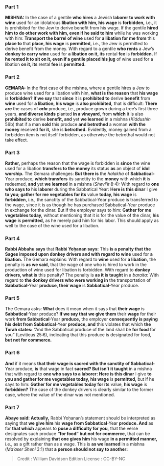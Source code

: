 
### Part 1
<strong>MISHNA:</strong> In the case of a gentile <b>who hires</b> a Jewish <b>laborer to work with wine</b> used for an idolatrous <b>libation with him, his wage</b> is <b>forbidden,</b> i.e., it is prohibited for the Jew to derive benefit from his wage. If the gentile <b>hired him to do other work with him, even if he said to him</b> while he was working with him: <b>Transport the barrel of wine</b> used for <b>a libation for me from</b> this <b>place to</b> that <b>place, his wage</b> is <b>permitted,</b> i.e., the Jew is permitted to derive benefit from the money. With regard to a gentile <b>who rents</b> a Jew’s <b>donkey to carry wine</b> used for <b>a libation on it, its</b> rental <b>fee</b> is <b>forbidden.</b> If <b>he rented it to sit on it, even if a gentile placed his jug</b> of wine used for a libation <b>on it, its</b> rental <b>fee</b> is <b>permitted.</b>

### Part 2
<strong>GEMARA:</strong> In the first case of the mishna, where a gentile hires a Jew to produce wine used for a libation with him, <b>what is the reason</b> that <b>his wage</b> is <b>forbidden? If we say</b> that <b>since</b> it is <b>prohibited to</b> derive <b>benefit</b> from <b>wine</b> used for <b>a libation, his wage</b> is <b>also prohibited,</b> that is difficult: <b>There are</b> the cases of <b><i>orla</i></b> produce, i.e., produce grown during a tree’s first three years, <b>and diverse kinds</b> planted <b>in a vineyard,</b> from <b>which</b> it is also <b>prohibited to</b> derive <b>benefit, and</b> yet <b>we learned</b> in a mishna (<i>Kiddushin</i> 56b) that if a man <b>sold</b> this produce <b>and betrothed</b> a woman <b>with the money</b> received <b>for it,</b> she is <b>betrothed.</b> Evidently, money gained from a forbidden item is not itself forbidden, as otherwise the betrothal would not take effect.

### Part 3
<b>Rather,</b> perhaps the reason that the wage is forbidden is <b>since</b> the wine used for a libation <b>transfers to the money</b> its status <b>as</b> an object of <b>idol worship.</b> The Gemara challenges: <b>But there is</b> the <i>halakha</i> of <b>Sabbatical-</b>Year produce, <b>which transfers</b> its sanctity to the <b>money</b> with which <b>it</b> is redeemed, <b>and</b> yet <b>we learned</b> in a mishna (<i>Shevi’it</i> 8:4): With regard to <b>one who says to</b> his <b>laborer</b> during the Sabbatical Year: <b>Here is this dinar</b> I give <b>to you; gather for me vegetables for its</b> value <b>today, his wage</b> is <b>forbidden,</b> i.e., the sanctity of the Sabbatical-Year produce is transferred to the wage, since it is as though he has purchased Sabbatical-Year produce in exchange for the dinar. But if the employer says to him: <b>Gather for me vegetables today,</b> without mentioning that it is for the value of the dinar, <b>his wage</b> is <b>permitted,</b> as he merely paid him for his labor. This should apply as well to the case of the wine used for a libation.

### Part 4
<b>Rabbi Abbahu says</b> that <b>Rabbi Yoḥanan says:</b> This <b>is a penalty that the Sages imposed upon donkey drivers and with regard to wine</b> used for <b>a libation.</b> The Gemara explains: With regard to <b>wine</b> used for <b>a libation,</b> the penalty is <b>as we said,</b> that the wage of one who is hired to work in the production of wine used for libation is forbidden. With regard to <b>donkey drivers, what is</b> this penalty? The penalty is <b>as it is taught</b> in a <i>baraita</i>: With regard to <b>the donkey drivers who were working in</b> the transportation of <b>Sabbatical</b>-Year <b>produce, their wage</b> is <b>Sabbatical</b>-Year produce.

### Part 5
The Gemara asks: <b>What</b> does it mean when it says that <b>their wage</b> is <b>Sabbatical</b>-Year produce? <b>If we say that we give them</b> their <b>wage</b> for their work <b>from Sabbatical</b>-Year <b>produce,</b> the employer <b>consequently is paying his debt from Sabbatical</b>-Year <b>produce, and</b> this violates that which <b>the Torah states:</b> “And the Sabbatical produce of the land shall be <b>for food</b> for you” (Leviticus 25:6), indicating that this produce is designated for food, <b>but not for commerce.</b>

### Part 6
<b>And</b> if it means <b>that their wage is sacred with the sanctity of Sabbatical-</b>Year produce, <b>is</b> that wage in fact <b>sacred? But isn’t it taught</b> in a mishna that with regard to <b>one who says to a laborer: Here is this dinar</b> I give <b>to you and gather for me vegetables today, his wage</b> is <b>permitted,</b> but if he says to him: <b>Gather for me vegetables today for its</b> value, <b>his wage</b> is <b>forbidden?</b> The case of the donkey drivers is clearly similar to the former case, where the value of the dinar was not mentioned.

### Part 7
<b>Abaye said: Actually,</b> Rabbi Yoḥanan’s statement should be interpreted as saying that <b>we give him</b> his <b>wage from Sabbatical</b>-Year <b>produce. And</b> as for <b>that which</b> appears to <b>pose a difficulty for you,</b> that the verse designates such produce <b>“for food” but not for commerce,</b> that can be resolved by explaining <b>that one gives him</b> his wage <b>in a permitted manner,</b> i.e., as a gift rather than as a wage. This is <b>as we learned</b> in a mishna (<i>Ma’aser Sheni</i> 3:1) that <b>a person should not say to another:</b>

>Credit : William Davidson Edition
>License : CC-BY-NC